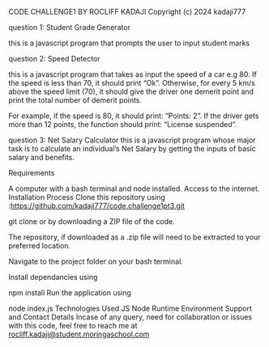 CODE CHALLENGE1
BY ROCLIFF KADAJI
Copyright (c) 2024 kadaji777

question 1: Student Grade Generator

this is a javascript program that prompts the user to input student marks

question 2: Speed Detector 

this is a javascript program that takes as input the speed of a car e.g 80. If the speed is less than 70, it should print “Ok”. Otherwise, for every 5 km/s above the speed limit (70), it should give the driver one demerit point and print the total number of demerit points.

For example, if the speed is 80, it should print: “Points: 2”. If the driver gets more than 12 points, the function should print: “License suspended”.

question 3: Net Salary Calculator  this is a javascript program whose major task is to calculate an individual’s Net Salary by getting the inputs of basic salary and benefits.

Requirements

A computer with a bash terminal and node installed. Access to the internet. Installation Process Clone this repository using :https://github.com/kadaji777/code.challenge1pt3.git

git clone or by downloading a ZIP file of the code.

The repository, if downloaded as a .zip file will need to be extracted to your preferred location.

Navigate to the project folder on your bash terminal.

Install dependancies using

npm install Run the application using

node index.js Technologies Used JS Node Runtime Environment Support and Contact Details Incase of any query, need for collaboration or issues with this code, feel free to reach me at rocliff.kadaji@student.moringaschool.com
